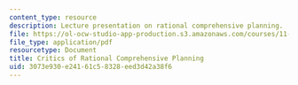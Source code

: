 ```yaml
---
content_type: resource
description: Lecture presentation on rational comprehensive planning.
file: https://ol-ocw-studio-app-production.s3.amazonaws.com/courses/11-201-gateway-to-the-profession-of-planning-fall-2010/3073e930e24161c58328eed3d42a38f6_MIT11_201F10_ses18_slides.pdf
file_type: application/pdf
resourcetype: Document
title: Critics of Rational Comprehensive Planning
uid: 3073e930-e241-61c5-8328-eed3d42a38f6
---
```

